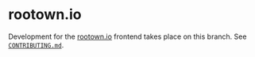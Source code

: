 # rootown.io

Development for the [rootown.io](https://rootown.io) frontend takes place on this branch. See [`CONTRIBUTING.md`](CONTRIBUTING.md).
